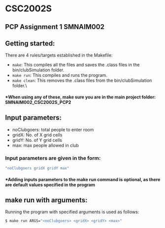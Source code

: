 # CSC2002S 
## PCP Assignment 1 SMNAIM002

## Getting started:
There are 4 rules/targets established in the Makefile:
* ```make```: This compiles all the files and saves the .class files in the bin/clubSimulation folder.
* ```make run```: This compiles and runs the program. 
* ```make clean```: This removes the .class files from the bin/clubSimulation folder.\
#### *When using any of these, make sure you are in the main project folder: SMNAIM002_CSC2002S_PCP2

## Input parameters:
* noClubgoers: total people to enter room
* gridX: No. of X grid cells
* gridY: No. of Y grid cells
* max: max people allowed in club
### Input parameters are given in the form:
```bash
"noClubgoers gridX gridY max" 
```
#### *Adding inputs parameters to the make run command is optional, as there are default values specified in the program 

## make run with arguments:
Running the program with specified arguments is used as follows:
```bash
$ make run ARGS="<noClubgoers> <gridX> <gridY> <max>"
```